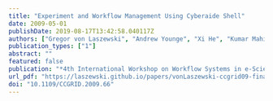 ```yaml
---
title: "Experiment and Workflow Management Using Cyberaide Shell"
date: 2009-05-01
publishDate: 2019-08-17T13:42:58.040117Z
authors: ["Gregor von Laszewski", "Andrew Younge", "Xi He", "Kumar Mahinthakumar", "Lizhe Wang"]
publication_types: ["1"]
abstract: ""
featured: false
publication: "*4th International Workshop on Workflow Systems in e-Science (WSES 09) in conjunction with 9th IEEE International Symposium on Cluster Computing and the Grid*"
url_pdf: "https://laszewski.github.io/papers/vonLaszewski-ccgrid09-final.pdf"
doi: "10.1109/CCGRID.2009.66"
---
```



